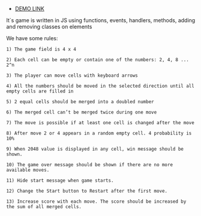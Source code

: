   - [DEMO LINK](https://Mikhaylo-Orlov.github.io/2048-game-js/)
  
  It`s  game is written in JS using functions, events, handlers, methods, adding and removing classes on elements
  
  We have some rules:
    
    1) The game field is 4 x 4
    
    2) Each cell can be empty or contain one of the numbers: 2, 4, 8 ... 2^n
    
    3) The player can move cells with keyboard arrows
    
    4) All the numbers should be moved in the selected direction until all empty cells are filled in
    
    5) 2 equal cells should be merged into a doubled number
    
    6) The merged cell can’t be merged twice during one move
    
    7) The move is possible if at least one cell is changed after the move
    
    8) After move 2 or 4 appears in a random empty cell. 4 probability is 10%
    
    9) When 2048 value is displayed in any cell, win message should be shown.
    
    10) The game over message should be shown if there are no more available moves.
    
    11) Hide start message when game starts.
    
    12) Change the Start button to Restart after the first move.
    
    13) Increase score with each move. The score should be increased by the sum of all merged cells.
    
